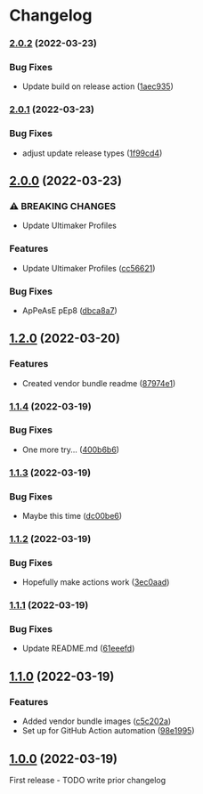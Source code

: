# Changelog

### [2.0.2](https://github.com/iforge-uos/slicer-config/compare/v2.0.1...v2.0.2) (2022-03-23)


### Bug Fixes

* Update build on release action ([1aec935](https://github.com/iforge-uos/slicer-config/commit/1aec93523e28c4ac77c246495dc7813491f37aea))

### [2.0.1](https://github.com/iforge-uos/slicer-config/compare/v2.0.0...v2.0.1) (2022-03-23)


### Bug Fixes

* adjust update release types ([1f99cd4](https://github.com/iforge-uos/slicer-config/commit/1f99cd4db0ce3d9f03c9661789c1fc15bf2aa5c7))

## [2.0.0](https://github.com/iforge-uos/slicer-config/compare/v1.2.0...v2.0.0) (2022-03-23)


### ⚠ BREAKING CHANGES

* Update Ultimaker Profiles

### Features

* Update Ultimaker Profiles ([cc56621](https://github.com/iforge-uos/slicer-config/commit/cc56621a2a89190772432f6ed05c0f029f5df544))


### Bug Fixes

* ApPeAsE pEp8 ([dbca8a7](https://github.com/iforge-uos/slicer-config/commit/dbca8a7c6a0d5b5d44a3298a89727438a945fca3))

## [1.2.0](https://github.com/iforge-uos/slicer-config/compare/v1.1.4...v1.2.0) (2022-03-20)


### Features

* Created vendor bundle readme ([87974e1](https://github.com/iforge-uos/slicer-config/commit/87974e199d8bc44c3b1bd23bf64da3a8655806c3))

### [1.1.4](https://github.com/iforge-uos/slicer-config/compare/v1.1.3...v1.1.4) (2022-03-19)


### Bug Fixes

* One more try... ([400b6b6](https://github.com/iforge-uos/slicer-config/commit/400b6b6b60ee84339c30796edc80627b3ab514c5))

### [1.1.3](https://github.com/iforge-uos/slicer-config/compare/v1.1.2...v1.1.3) (2022-03-19)


### Bug Fixes

* Maybe this time ([dc00be6](https://github.com/iforge-uos/slicer-config/commit/dc00be648eecd75e7aa0411bda520d103876d6e7))

### [1.1.2](https://github.com/iforge-uos/slicer-config/compare/v1.1.1...v1.1.2) (2022-03-19)


### Bug Fixes

* Hopefully make actions work ([3ec0aad](https://github.com/iforge-uos/slicer-config/commit/3ec0aadbdbed2f48c6c7bef88fd65a6958ad7829))

### [1.1.1](https://github.com/iforge-uos/slicer-config/compare/v1.1.0...v1.1.1) (2022-03-19)


### Bug Fixes

* Update README.md ([61eeefd](https://github.com/iforge-uos/slicer-config/commit/61eeefda8dc4c35b75d6c9b6d98c253d6888723d))

## [1.1.0](https://github.com/iforge-uos/slicer-config/compare/v1.0.0...v1.1.0) (2022-03-19)


### Features

* Added vendor bundle images ([c5c202a](https://github.com/iforge-uos/slicer-config/commit/c5c202a6b7ed307872711e634fabdea104170e8c))
* Set up for GitHub Action automation ([98e1995](https://github.com/iforge-uos/slicer-config/commit/98e199552e24d9dd364c8675aed9bc903621431b))

## [1.0.0]() (2022-03-19)

First release - TODO write prior changelog
